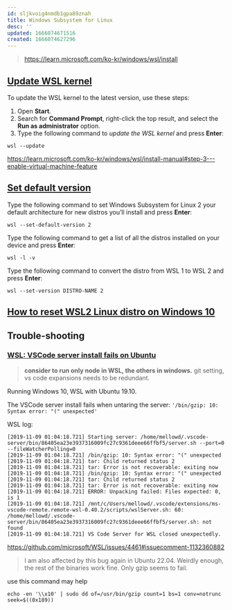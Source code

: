 ```yaml
---
id: sljkvoig4nmdb1gpa89znah
title: Windows Subsystem for Linux
desc: ''
updated: 1666074671516
created: 1666074627296
---
```


> https://learn.microsoft.com/ko-kr/windows/wsl/install

## [Update WSL kernel](https://pureinfotech.com/install-windows-subsystem-linux-2-windows-10/)

To update the WSL kernel to the latest version, use these steps:

1. Open **Start**.
2. Search for **Command Prompt**, right-click the top result, and select the **Run as administrator** option.
3. Type the following command to *update the WSL kernel* and press **Enter**:

```shell
wsl --update
```

https://learn.microsoft.com/ko-kr/windows/wsl/install-manual#step-3---enable-virtual-machine-feature

## [Set default version](https://pureinfotech.com/upgrade-wsl2-wsl1-windows-10/)

Type the following command to set Windows Subsystem for Linux 2 your default architecture for new distros you’ll install and press **Enter**:

```shell
wsl --set-default-version 2
```

Type the following command to get a list of all the distros installed on your device and press **Enter**:

```shell
wsl -l -v
```

Type the following command to convert the distro from WSL 1 to WSL 2 and press **Enter**:

```shell
wsl --set-version DISTRO-NAME 2
```

## [How to reset WSL2 Linux distro on Windows 10](https://pureinfotech.com/reset-wsl2-linux-distro-windows-10/)

## Trouble-shooting

### [WSL: VSCode server install fails on Ubuntu](https://github.com/microsoft/vscode-remote-release/issues/1856)

> **consider to run only node in WSL, the others in windows.**
> git setting, vs code expansions needs to be redundant.

Running Windows 10, WSL with Ubuntu 19.10.

The VSCode server install fails when untaring the server: `'/bin/gzip: 10: Syntax error: "(" unexpected'`

WSL log:

```shell
[2019-11-09 01:04:18.721] Starting server: /home/mellowd/.vscode-server/bin/86405ea23e3937316009fc27c9361deee66ffbf5/server.sh --port=0 --fileWatcherPolling=0
[2019-11-09 01:04:18.721] /bin/gzip: 10: Syntax error: "(" unexpected
[2019-11-09 01:04:18.721] tar: Child returned status 2
[2019-11-09 01:04:18.721] tar: Error is not recoverable: exiting now
[2019-11-09 01:04:18.721] /bin/gzip: 10: Syntax error: "(" unexpected
[2019-11-09 01:04:18.721] tar: Child returned status 2
[2019-11-09 01:04:18.721] tar: Error is not recoverable: exiting now
[2019-11-09 01:04:18.721] ERROR: Unpacking failed: Files expected: 0, is 1
[2019-11-09 01:04:18.721] /mnt/c/Users/mellowd/.vscode/extensions/ms-vscode-remote.remote-wsl-0.40.2/scripts/wslServer.sh: 60: /home/mellowd/.vscode-server/bin/86405ea23e3937316009fc27c9361deee66ffbf5/server.sh: not found
[2019-11-09 01:04:18.721] VS Code Server for WSL closed unexpectedly.
```

https://github.com/microsoft/WSL/issues/4461#issuecomment-1132360882

> I am also affected by this bug again in Ubuntu 22.04. Weirdly enough, the rest of the binaries work fine. Only gzip seems to fail.

use this command may help

```shell
echo -en '\\x10' | sudo dd of=/usr/bin/gzip count=1 bs=1 conv=notrunc seek=$((0x189))
```

